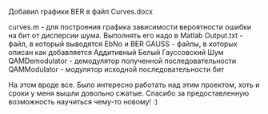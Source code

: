 Добавил графики BER в файл Curves.docx

curves.m - для построения графика зависимости вероятности ошибки на бит от дисперсии шума. Выполнять его надо в Matlab
Output.txt - файл, в который выводятся EbNo и BER
GAUSS - файлы, в которых описан как добавляется Аддитивный Белый Гауссовский Шум
QAMDemodulator - демодулятор полученной последовательности
QAMModulator - модулятор исходной последовательности бит

На этом вроде все. Было интересно работать над этим проектом, хоть и сроки у меня вышли довольно сжатые. Спасибо за предоставленную возможность научиться чему-то новому! :)
